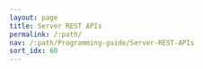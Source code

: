 ```yaml
---
layout: page
title: Server REST APIs
permalink: /:path/
nav: /:path/Programming-guide/Server-REST-APIs
sort_idx: 60
---
```


  <script src='lib/jquery-1.8.0.min.js' type='text/javascript'></script>
  <script src='lib/jquery.slideto.min.js' type='text/javascript'></script>
  <script src='lib/jquery.wiggle.min.js' type='text/javascript'></script>
  <script src='lib/jquery.ba-bbq.min.js' type='text/javascript'></script>
  <script src='lib/handlebars-2.0.0.js' type='text/javascript'></script>
  <script src='lib/underscore-min.js' type='text/javascript'></script>
  <script src='lib/backbone-min.js' type='text/javascript'></script>
  <script src='swagger-ui.js' type='text/javascript'></script>
  <script src='lib/highlight.7.3.pack.js' type='text/javascript'></script>
  <script src='lib/jsoneditor.min.js' type='text/javascript'></script>
  <script src='lib/marked.js' type='text/javascript'></script>
  <script src='lib/swagger-oauth.js' type='text/javascript'></script>
  <script src='lib/kaa-swagger-adaptor.js' type='text/javascript'></script>
  <script type="text/javascript">
    $(function () {
      window.swaggerUi = new SwaggerUi({
        url: "swagger.json",
        dom_id: "swagger-ui-container",
    defaultModelRendering: 'schema',
    supportedSubmitMethods: ['get', 'post', 'put', 'delete', 'patch'],
        onFailure: function(data) {
          log("Unable to Load SwaggerUI");
        },
    onFailure: function(data) {
          log("debug");
        },
        onComplete: function(swaggerApi, swaggerUi) {
          var kaaAdaptor = new kaaSwaggerAdaptor();
          var toc = kaaAdaptor.buildSwaggerUiTocList(swaggerApi);
          DOM.getInstance().replaceToc(toc);
          kaaAdaptor.scrollToApiFromURL();
        },
      });
      window.swaggerUi.load();
      function log() {
        if ('console' in window) {
          console.log.apply(console, arguments);
        }
      }
  });
  </script>

<div class="swagger-section">

<div id="message-bar" class="swagger-ui-wrap" data-sw-translate>&nbsp;</div>
<div id="swagger-ui-container" class="swagger-ui-wrap"></div>
</div>
